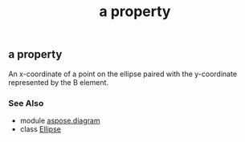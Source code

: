﻿---
title: a property
second_title: Aspose.Diagram for Python via .NET API References
description: 
type: docs
weight: 40
url: /python-net/aspose.diagram/ellipse/a/
is_root: false
---

## a property


An x-coordinate of a point on the ellipse  paired with the y-coordinate represented by the B element.

### See Also
* module [aspose.diagram](../../)
* class [Ellipse](/diagram/python-net/aspose.diagram/ellipse)
